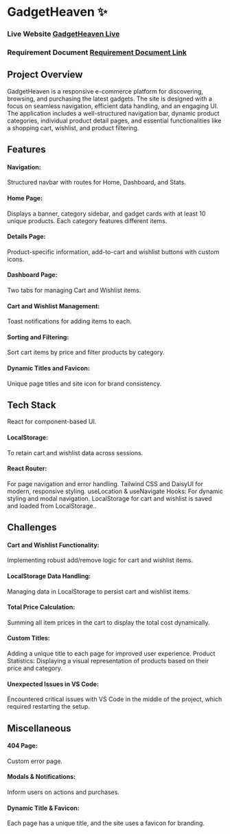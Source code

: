 
# GadgetHeaven ✨

### Live Website [GadgetHeaven Live](https://gadget-bd.surge.sh/)

### Requirement Document [Requirement Document Link](https://github.com/ProgrammingHero1/B10-A8-gadget-heaven)

## Project Overview
GadgetHeaven is a responsive e-commerce platform for discovering, browsing, and purchasing the latest gadgets. The site is designed with a focus on seamless navigation, efficient data handling, and an engaging UI. The application includes a well-structured navigation bar, dynamic product categories, individual product detail pages, and essential functionalities like a shopping cart, wishlist, and product filtering.

## Features
#### Navigation: 
Structured navbar with routes for Home, Dashboard, and Stats.
#### Home Page:  
Displays a banner, category sidebar, and gadget cards with at least 10 unique products. Each category features different items.
#### Details Page: 
Product-specific information, add-to-cart and wishlist buttons with custom icons.
#### Dashboard Page: 
Two tabs for managing Cart and Wishlist items.
#### Cart and Wishlist Management: 
Toast notifications for adding items to each.
#### Sorting and Filtering: 
Sort cart items by price and filter products by category.
#### Dynamic Titles and Favicon: 
Unique page titles and site icon for brand consistency.

## Tech Stack
React for component-based UI.
#### LocalStorage: 
To retain cart and wishlist data across sessions.
#### React Router: 
For page navigation and error handling.
Tailwind CSS and DaisyUI for modern, responsive styling.
useLocation & useNavigate Hooks: For dynamic styling and modal navigation.
LocalStorage for cart and wishlist is saved and loaded from LocalStorage..

## Challenges
#### Cart and Wishlist Functionality: 
Implementing robust add/remove logic for cart and wishlist items.
#### LocalStorage Data Handling: 
Managing data in LocalStorage to persist cart and wishlist items.
#### Total Price Calculation: 
Summing all item prices in the cart to display the total cost dynamically.
#### Custom Titles: 
Adding a unique title to each page for improved user experience.
Product Statistics: Displaying a visual representation of products based on their price and category.
#### Unexpected Issues in VS Code: 
Encountered critical issues with VS Code in the middle of the project, which required restarting the setup.


## Miscellaneous
#### 404 Page: 
Custom error page.
#### Modals & Notifications: 
Inform users on actions and purchases.
#### Dynamic Title & Favicon: 
Each page has a unique title, and the site uses a favicon for branding.